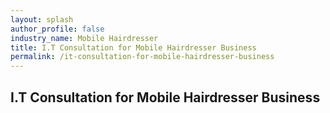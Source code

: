 ```yaml
---
layout: splash 
author_profile: false 
industry_name: Mobile Hairdresser
title: I.T Consultation for Mobile Hairdresser Business
permalink: /it-consultation-for-mobile-hairdresser-business
---
```


## I.T Consultation for Mobile Hairdresser Business